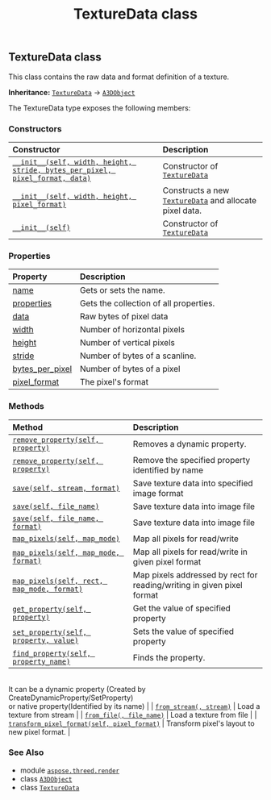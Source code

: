 ﻿---
title: TextureData class
second_title: Aspose.3D for Python via .NET API References
description: 
type: docs
weight: 410
url: /python-net/aspose.threed.render/texturedata/
is_root: false
---

## TextureData class

This class contains the raw data and format definition of a texture.



**Inheritance:** [`TextureData`](/3d/python-net/aspose.threed.render/texturedata) → 
[`A3DObject`](/3d/python-net/aspose.threed/a3dobject)



The TextureData type exposes the following members:

### Constructors
| Constructor | Description |
| :- | :- |
| [`__init__(self, width, height, stride, bytes_per_pixel, pixel_format, data)`](/3d/python-net/aspose.threed.render/texturedata/__init__/#int-int-int-int-aspose.threed.render.pixelformat-bytes) | Constructor of [`TextureData`](/3d/python-net/aspose.threed.render/texturedata) |
| [`__init__(self, width, height, pixel_format)`](/3d/python-net/aspose.threed.render/texturedata/__init__/#int-int-aspose.threed.render.pixelformat) | Constructs a new [`TextureData`](/3d/python-net/aspose.threed.render/texturedata) and allocate pixel data. |
| [`__init__(self)`](/3d/python-net/aspose.threed.render/texturedata/__init__/#) | Constructor of [`TextureData`](/3d/python-net/aspose.threed.render/texturedata) |


### Properties
| Property | Description |
| :- | :- |
| [name](/3d/python-net/aspose.threed.render/texturedata/name) | Gets or sets the name. |
| [properties](/3d/python-net/aspose.threed.render/texturedata/properties) | Gets the collection of all properties. |
| [data](/3d/python-net/aspose.threed.render/texturedata/data) | Raw bytes of pixel data |
| [width](/3d/python-net/aspose.threed.render/texturedata/width) | Number of horizontal pixels |
| [height](/3d/python-net/aspose.threed.render/texturedata/height) | Number of vertical pixels |
| [stride](/3d/python-net/aspose.threed.render/texturedata/stride) | Number of bytes of a scanline. |
| [bytes_per_pixel](/3d/python-net/aspose.threed.render/texturedata/bytes_per_pixel) | Number of bytes of a pixel |
| [pixel_format](/3d/python-net/aspose.threed.render/texturedata/pixel_format) | The pixel's format |


### Methods
| Method | Description |
| :- | :- |
| [`remove_property(self, property)`](/3d/python-net/aspose.threed.render/texturedata/remove_property/#aspose.threed.property) | Removes a dynamic property. |
| [`remove_property(self, property)`](/3d/python-net/aspose.threed.render/texturedata/remove_property/#system.string) | Remove the specified property identified by name |
| [`save(self, stream, format)`](/3d/python-net/aspose.threed.render/texturedata/save/#io.rawiobase-system.string) | Save texture data into specified image format |
| [`save(self, file_name)`](/3d/python-net/aspose.threed.render/texturedata/save/#system.string) | Save texture data into image file |
| [`save(self, file_name, format)`](/3d/python-net/aspose.threed.render/texturedata/save/#system.string-system.string) | Save texture data into image file |
| [`map_pixels(self, map_mode)`](/3d/python-net/aspose.threed.render/texturedata/map_pixels/#aspose.threed.render.pixelmapmode) | Map all pixels for read/write |
| [`map_pixels(self, map_mode, format)`](/3d/python-net/aspose.threed.render/texturedata/map_pixels/#aspose.threed.render.pixelmapmode-aspose.threed.render.pixelformat) | Map all pixels for read/write in given pixel format |
| [`map_pixels(self, rect, map_mode, format)`](/3d/python-net/aspose.threed.render/texturedata/map_pixels/#aspose.threed.utilities.rect-aspose.threed.render.pixelmapmode-aspose.threed.render.pixelformat) | Map pixels addressed by rect for reading/writing in given pixel format |
| [`get_property(self, property)`](/3d/python-net/aspose.threed.render/texturedata/get_property/#system.string) | Get the value of specified property |
| [`set_property(self, property, value)`](/3d/python-net/aspose.threed.render/texturedata/set_property/#system.string-system.object) | Sets the value of specified property |
| [`find_property(self, property_name)`](/3d/python-net/aspose.threed.render/texturedata/find_property/#system.string) | Finds the property.<br/>It can be a dynamic property (Created by CreateDynamicProperty/SetProperty) <br/>or native property(Identified by its name) |
| [`from_stream(, stream)`](/3d/python-net/aspose.threed.render/texturedata/from_stream/#io.rawiobase) | Load a texture from stream |
| [`from_file(, file_name)`](/3d/python-net/aspose.threed.render/texturedata/from_file/#system.string) | Load a texture from file |
| [`transform_pixel_format(self, pixel_format)`](/3d/python-net/aspose.threed.render/texturedata/transform_pixel_format/#aspose.threed.render.pixelformat) | Transform pixel's layout to new pixel format. |



### See Also
* module [`aspose.threed.render`](..)
* class [`A3DObject`](/3d/python-net/aspose.threed/a3dobject)
* class [`TextureData`](/3d/python-net/aspose.threed.render/texturedata)
